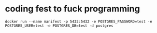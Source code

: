 # coding fest to fuck programming

```shell
docker run --name manifest -p 5432:5432 -e POSTGRES_PASSWORD=test -e POSTGRES_USER=test -e POSTGRES_DB=test -d postgres
```